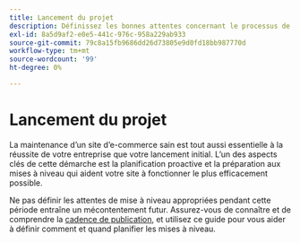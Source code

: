 ```yaml
---
title: Lancement du projet
description: Définissez les bonnes attentes concernant le processus de mise à niveau avec les parties prenantes du projet Adobe Commerce.
exl-id: 8a5d9af2-e0e5-441c-976c-958a229ab933
source-git-commit: 79c8a15fb9686dd26d73805e9d0fd18bb987770d
workflow-type: tm+mt
source-wordcount: '99'
ht-degree: 0%

---
```


# Lancement du projet

La maintenance d’un site d’e-commerce sain est tout aussi essentielle à la réussite de votre entreprise que votre lancement initial. L’un des aspects clés de cette démarche est la planification proactive et la préparation aux mises à niveau qui aident votre site à fonctionner le plus efficacement possible.

Ne pas définir les attentes de mise à niveau appropriées pendant cette période entraîne un mécontentement futur. Assurez-vous de connaître et de comprendre la [cadence de publication](https://experienceleague.adobe.com/fr/docs/commerce-operations/release/planning/schedule), et utilisez ce guide pour vous aider à définir comment et quand planifier les mises à niveau.
